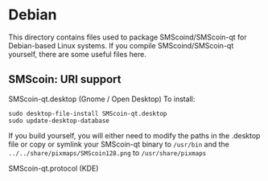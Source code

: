 
Debian
====================
This directory contains files used to package SMScoind/SMScoin-qt
for Debian-based Linux systems. If you compile SMScoind/SMScoin-qt yourself, there are some useful files here.

## SMScoin: URI support ##


SMScoin-qt.desktop  (Gnome / Open Desktop)
To install:

	sudo desktop-file-install SMScoin-qt.desktop
	sudo update-desktop-database

If you build yourself, you will either need to modify the paths in
the .desktop file or copy or symlink your SMScoin-qt binary to `/usr/bin`
and the `../../share/pixmaps/SMScoin128.png` to `/usr/share/pixmaps`

SMScoin-qt.protocol (KDE)

